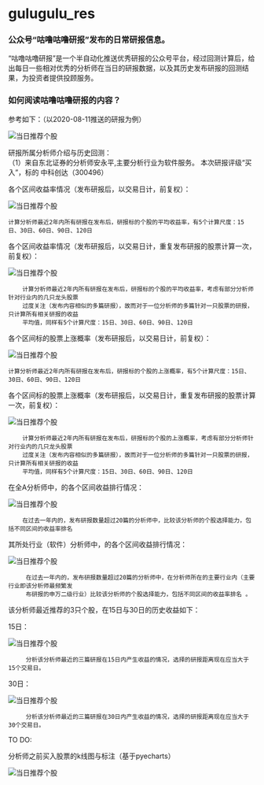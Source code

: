 # gulugulu_res

### 公众号“咕噜咕噜研报”发布的日常研报信息。

“咕噜咕噜研报”是一个半自动化推送优秀研报的公众号平台，经过回测计算后，给出每日一些相对优秀的分析师在当日的研报数据，以及其历史发布研报的回测结果，为投资者提供投顾服务。

### 如何阅读咕噜咕噜研报的内容？

参考如下：（以2020-08-11推送的研报为例）

 ![当日推荐个股](http://tiebapic.baidu.com/forum/w%3D580/sign=6a3e7c9cecedab6474724dc8c737af81/1a9f9719367adab484dc19149cd4b31c8601e4e5.jpg)
 
研报所属分析师介绍与历史回测：    
（1）来自东北证券的分析师安永平,主要分析行业为软件服务。
 本次研报评级“买入”，标的 中科创达（300496）

各个区间收益率情况（发布研报后，以交易日计，前复权）：

  ![当日推荐个股](http://tiebapic.baidu.com/forum/w%3D580/sign=1b22449795025aafd3327ec3cbecab8d/4bf12813b31bb0513228b17f217adab44bede0e5.jpg)
  
    计算分析师最近2年内所有研报在发布后，研报标的个股的平均收益率，有5个计算尺度：15日、30日、60日、90日、120日
各个区间收益率情况（发布研报后，以交易日计，重复发布研报的股票计算一次，前复权）：

  ![当日推荐个股](http://tiebapic.baidu.com/forum/w%3D580/sign=2bdc9c03144f78f0800b9afb49300a83/d4fccbb54aed2e735be5847b9001a18b86d6fae5.jpg)
  
        计算分析师最近2年内所有研报在发布后，研报标的个股的平均收益率，考虑有部分分析师针对行业内的几只龙头股票
        过度关注（发布内容相似的多篇研报），故而对于一位分析师的多篇针对一只股票的研报，只计算所有相关研报的收益
        平均值，同样有5个计算尺度：15日、30日、60日、90日、120日
各个区间标的股票上涨概率（发布研报后，以交易日计，前复权）：

  ![当日推荐个股](http://tiebapic.baidu.com/forum/w%3D580/sign=b8c1b5654dafa40f3cc6ced59b65038c/db94a21ab051f8194d29011dcdb44aed2f73e7e5.jpg)
  
    计算分析师最近2年内所有研报在发布后，研报标的个股的上涨概率，有5个计算尺度：15日、30日、60日、90日、120日
各个区间标的股票上涨概率（发布研报后，以交易日计，重复发布研报的股票计算一次，前复权）：

  ![当日推荐个股](http://tiebapic.baidu.com/forum/w%3D580/sign=7a5534286ff0f736d8fe4c093a54b382/38325bec2e738bd4622db066b68b87d6267ff9e5.jpg)
  
        计算分析师最近2年内所有研报在发布后，研报标的个股的上涨概率，考虑有部分分析师针对行业内的几只龙头股票
        过度关注（发布内容相似的多篇研报），故而对于一位分析师的多篇针对一只股票的研报，只计算所有相关研报的收益
        平均值，同样有5个计算尺度：15日、30日、60日、90日、120日
在全A分析师中，的各个区间收益排行情况：

 ![当日推荐个股](http://tiebapic.baidu.com/forum/w%3D580/sign=6a1e306f3f381f309e198da199004c67/b3bb379659ee3d6da1ca859c54166d224e4adee5.jpg)
 
        在过去一年内的，发布研报数量超过20篇的分析师中，比较该分析师的个股选择能力，包括不同区间的收益率排名 
其所处行业（软件）分析师中，的各个区间收益排行情况：

 ![当日推荐个股](http://tiebapic.baidu.com/forum/w%3D580/sign=41a89e665b086e066aa83f4332097b5a/507d52176d224f4ad99571441ef790529922d1e5.jpg)
 
         在过去一年内的，发布研报数量超过20篇的分析师中，在分析师所在的主要行业内（主要行业即该分析师最频繁发
         布研报的申万二级行业）比较该分析师的个股选择能力，包括不同区间的收益率排名 。
该分析师最近推荐的3只个股，在15日与30日的历史收益如下：

15日：

  ![当日推荐个股](http://tiebapic.baidu.com/forum/w%3D580/sign=e801de43af99a9013b355b3e2d940a58/dfeb44fab2fb43169a13782d37a4462308f7d3e5.jpg)
  
         分析该分析师最近的三篇研报在15日内产生收益的情况，选择的研报距离现在应当大于15个交易日。
  
30日：

  ![当日推荐个股](http://tiebapic.baidu.com/forum/w%3D580/sign=de092857fe24b899de3c79305e071d59/bb682c6c55fbb2fbb5275a45584a20a44723dce5.jpg)
  
         分析该分析师最近的三篇研报在30日内产生收益的情况，选择的研报距离现在应当大于30个交易日。
  
TO DO:

分析师之前买入股票的k线图与标注（基于pyecharts）
  
 ![当日推荐个股](http://tiebapic.baidu.com/forum/w%3D580/sign=c9d7755f4443fbf2c52ca62b807fca1e/6f9610e83901213fb7851e8b43e736d12e2e95be.jpg)
